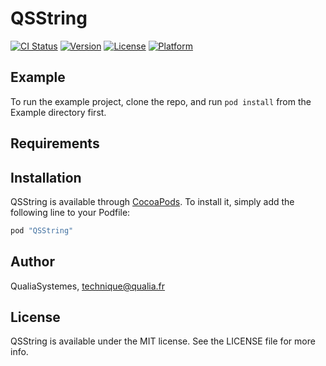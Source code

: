 # QSString

[![CI Status](http://img.shields.io/travis/QualiaSystemes/QSString.svg?style=flat)](https://travis-ci.org/QualiaSystemes/QSString)
[![Version](https://img.shields.io/cocoapods/v/QSString.svg?style=flat)](http://cocoapods.org/pods/QSString)
[![License](https://img.shields.io/cocoapods/l/QSString.svg?style=flat)](http://cocoapods.org/pods/QSString)
[![Platform](https://img.shields.io/cocoapods/p/QSString.svg?style=flat)](http://cocoapods.org/pods/QSString)

## Example

To run the example project, clone the repo, and run `pod install` from the Example directory first.

## Requirements

## Installation

QSString is available through [CocoaPods](http://cocoapods.org). To install
it, simply add the following line to your Podfile:

```ruby
pod "QSString"
```

## Author

QualiaSystemes, technique@qualia.fr

## License

QSString is available under the MIT license. See the LICENSE file for more info.
